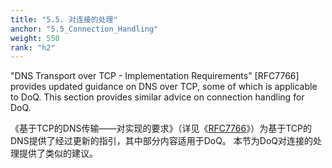 ```yaml
---
title: "5.5. 对连接的处理"
anchor: "5.5_Connection_Handling"
weight: 550
rank: "h2"
---
```


"DNS Transport over TCP - Implementation Requirements" [RFC7766] provides updated guidance on DNS over TCP, some of which is applicable to DoQ. This section provides similar advice on connection handling for DoQ.

《基于TCP的DNS传输——对实现的要求》（详见《[RFC7766]()》）为基于TCP的DNS提供了经过更新的指引，其中部分内容适用于DoQ。
本节为DoQ对连接的处理提供了类似的建议。
